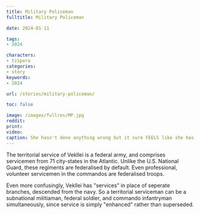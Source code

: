 ```yaml
---
title: Military Policeman
fulltitle: Military Policeman

date: 2024-01-11

tags:
- 2024

characters:
- tzipora
categories:
- story
keywords:
- 2024

url: /stories/military-policeman/

toc: false

image: /images/fullres/MP.jpg
reddit:
print:
video:
caption: She hasn't done anything wrong but it sure FEELS like she has.
---
```

The territorial service of Vekllei is a federal army, and comprises servicemen from 71 city-states in the Atlantic. Unlike the U.S. National Guard, these regiments are federalised by default. Even professional, volunteer servicemen in the commandos are federalised troops.

Even more confusingly, Vekllei has "services" in place of seperate branches, descended from the navy. So a territorial serviceman can be a subnational militiaman, federal soldier, and commando infantryman simultaneously, since service is simply "enhanced" rather than superseded.